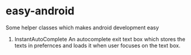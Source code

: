 # easy-android
Some helper classes which makes android development easy

1. InstantAutoComplete
An autocomplete exit text box which stores the texts in prefernces and loads it when user focuses on the text box.
